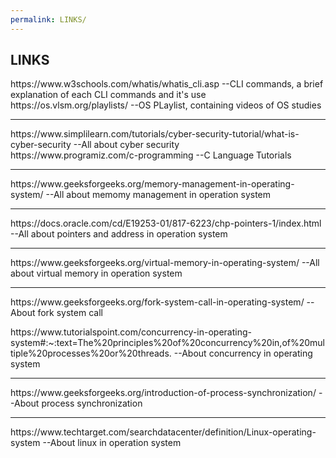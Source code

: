 ```yaml
---
permalink: LINKS/
---
```

LINKS
---
<p> https://www.w3schools.com/whatis/whatis_cli.asp --CLI commands, a brief explanation of each CLI commands and it's use
<br> https://os.vlsm.org/playlists/ --OS PLaylist, containing videos of OS studies </p>

---
<p> https://www.simplilearn.com/tutorials/cyber-security-tutorial/what-is-cyber-security --All about cyber security 
<br> https://www.programiz.com/c-programming --C Language Tutorials </p>

---
<p> https://www.geeksforgeeks.org/memory-management-in-operating-system/ --All about memomy management in operation system </p>

---
<p> https://docs.oracle.com/cd/E19253-01/817-6223/chp-pointers-1/index.html --All about pointers and address in operation system </p>

---
<p> https://www.geeksforgeeks.org/virtual-memory-in-operating-system/ --All about virtual memory in operation system </p>

---
<p>https://www.geeksforgeeks.org/fork-system-call-in-operating-system/ --About fork system call</p>
<p>https://www.tutorialspoint.com/concurrency-in-operating-system#:~:text=The%20principles%20of%20concurrency%20in,of%20multiple%20processes%20or%20threads. --About concurrency in operating system</p>

---
<p>https://www.geeksforgeeks.org/introduction-of-process-synchronization/ --About process synchronization </p>

---
<p>https://www.techtarget.com/searchdatacenter/definition/Linux-operating-system --About linux in operation system </p>
